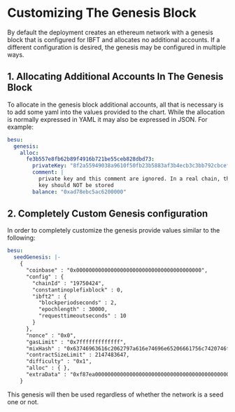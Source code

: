 # Customizing The Genesis Block

By default the deployment creates an ethereum network with a genesis block that
is configured for IBFT and allocates no additional accounts.  If a different
configuration is desired, the genesis may be configured in multiple ways.

## 1. Allocating Additional Accounts In The Genesis Block

To allocate in the genesis block additional accounts, all that is necessary is
to add some yaml into the values provided to the chart. While the allocation
is normally expressed in YAML it may also be expressed in JSON.  For example:

```yaml
besu:
  genesis:
    alloc:
      fe3b557e8fb62b89f4916b721be55ceb828dbd73:
        privateKey: "8f2a55949038a9610f50fb23b5883af3b4ecb3c3bb792cbcefbd1542c692be63"
        comment: |
          private key and this comment are ignored. In a real chain, the private
          key should NOT be stored
        balance: "0xad78ebc5ac6200000"
```

## 2. Completely Custom Genesis configuration

In order to completely customize the genesis provide values similar to the following:

```yaml
besu:
  seedGenesis: |-
    {
      "coinbase" : "0x0000000000000000000000000000000000000000",
      "config" : {
        "chainId" : "19750424",
        "constantinoplefixblock" : 0,
        "ibft2" : {
          "blockperiodseconds" : 2,
          "epochlength" : 30000,
          "requesttimeoutseconds" : 10
        }
      },
      "nonce" : "0x0",
      "gasLimit" : "0x7fffffffffffff",
      "mixHash" : "0x63746963616c2062797a616e74696e65206661756c7420746f6c6572616e6365",
      "contractSizeLimit" : 2147483647,
      "difficulty" : "0x1",
      "alloc" : { },
      "extraData" : "0xf87ea00000000000000000000000000000000000000000000000000000000000000000f85494803851fc04d636dfd9302f8f6022f80cd852bb2094f7ad4cb57db3d2c338aa7d0d97dbce984d2a8e6694f75fb493d8efcb60179b27bf6fcf6d0a9063a2f694052754b69174c37db8e6f08462a043bb080b6d99808400000000c0"
    }
```

This genesis will then be used regardless of whether the network is a seed one
or not.

